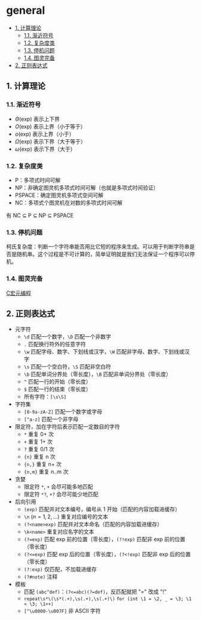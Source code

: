 # general

- [1. 计算理论](#1-计算理论)
  - [1.1. 渐近符号](#11-渐近符号)
  - [1.2. 复杂度类](#12-复杂度类)
  - [1.3. 停机问题](#13-停机问题)
  - [1.4. 图灵完备](#14-图灵完备)
- [2. 正则表达式](#2-正则表达式)

## 1. 计算理论

### 1.1. 渐近符号

- $\Theta(\text{exp})$ 表示上下界
- $O(\text{exp})$ 表示上界（小于等于）
- $o(\text{exp})$ 表示上界（小于）
- $\Omega(\text{exp})$ 表示下界（大于等于）
- $\omega(\text{exp})$ 表示下界（大于）

### 1.2. 复杂度类

- P：多项式时间可解
- NP：非确定图灵机多项式时间可解（也就是多项式时间验证）
- PSPACE：确定图灵机多项式空间可解
- NC：多项式个图灵机在对数的多项式时间可解

有 NC ⊆ P ⊆ NP ⊆ PSPACE

### 1.3. 停机问题

柯氏复杂度：判断一个字符串能否用比它短的程序来生成。可以用于判断字符串是否是随机串。这个过程是不可计算的，简单证明就是我们无法保证一个程序可以停机。

### 1.4. 图灵完备

[C宏元编程](https://zhuanlan.zhihu.com/p/35121316)

## 2. 正则表达式

- 元字符
  - `\d` 匹配一个数字，`\D` 匹配一个非数字
  - `.` 匹配换行符外的任意字符
  - `\w` 匹配字母、数字、下划线或汉字，`\W` 匹配非字母、数字、下划线或汉字
  - `\s` 匹配一个空白符，`\S` 匹配非空白符
  - `\b` 匹配单词分界处（零长度），`\B` 匹配非单词分界处（零长度）
  - `^` 匹配一行的开始（零长度）
  - `$` 匹配一行的结束（零长度）
  - 所有字符：`[\s\S]`
- 字符集
  - `[0-9a-zA-Z]` 匹配一个数字或字母
  - `[^a-z]` 匹配一个非字母
- 限定符，加在字符后表示匹配一定数目的字符
  - `*` 重复 0+ 次
  - `+` 重复 1+ 次
  - `?` 重复 0/1 次
  - `{n}` 重复 n 次
  - `{n,}` 重复 n+ 次
  - `{n,m}` 重复 n..m 次
- 贪婪
  - 限定符 `*`, `+` 会尽可能多地匹配
  - 限定符 `*?`, `+?` 会尽可能少地匹配
- 后向引用
  - `(exp)` 匹配并对文本编号，编号从 1 开始（匹配的内容加载进缓存）
  - `\n` $(n=1,2,...)$ 重复对应编号的文本
  - `(?<name>exp)` 匹配并对文本命名（匹配的内容加载进缓存）
  - `\k<name>` 重复对应名字的文本
  - `(?=exp)` 匹配 exp 前的位置（零长度），`(?!exp)` 匹配非 exp 前的位置（零长度）
  - `(?<=exp)` 匹配 exp 后的位置（零长度），`(?<!exp)` 匹配非 exp 后的位置（零长度）
  - `(?:exp)` 仅匹配，不加载进缓存
  - `(?#note)` 注释
- 模板
  - 匹配 `(abc^def)`：`(?<=abc)(?=def)`，反匹配就把 "=" 改成 "!"
  - `repeat\s*\(\s*(.+),\s(.+),\s(.+)\)` `for (int \1 = \2, _ = \3; \1 < \3; \1++)`
  - `[^\u0000-\u007F]` 非 ASCII 字符
